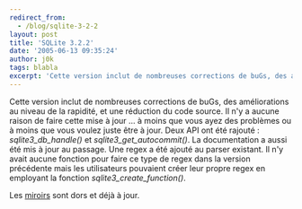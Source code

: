 ```yaml
---
redirect_from:
  - /blog/sqlite-3-2-2
layout: post
title: 'SQLite 3.2.2'
date: '2005-06-13 09:35:24'
author: j0k
tags: blabla
excerpt: 'Cette version inclut de nombreuses corrections de buGs, des améliorations au niveau de la rapidité, et une réduction du code source. Il n''y a aucune raison de faire cette mise à jour ... à moins que vous ayez des problèmes ou à moins que vous voulez juste être à jour.   )   Deux API ont été rajouté : *sqlite3_db_handle()* et *sqlite3_get_autocommit()*. La      ...'
---
```


Cette version inclut de nombreuses corrections de buGs, des améliorations au niveau de la rapidité, et une réduction du code source. Il n'y a aucune raison de faire cette mise à jour ... à moins que vous ayez des problèmes ou à moins que vous voulez juste être à jour.      Deux API ont été rajouté : *sqlite3_db_handle()* et *sqlite3_get_autocommit()*. La documentation a aussi été mis à jour au passage.   Une regex a été ajouté au parser existant. Il n'y avait aucune fonction pour faire ce type de regex dans la version précédente mais les utilisateurs pouvaient créer leur propre regex en employant la fonction *sqlite3_create_function()*.

Les [miroirs](http://www.sqlite.org/download.html) sont dors et déjà à jour.
